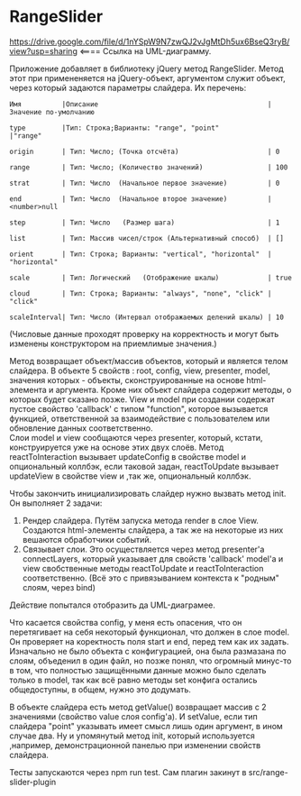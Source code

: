 # RangeSlider
https://drive.google.com/file/d/1nYSpW9N7zwQJ2vJgMtDh5ux6BseQ3ryB/view?usp=sharing <==== Ссылка на UML-диаграмму.

Приложение добавляет в  библиотеку jQuery метод RangeSlider. Метод этот при примененяется на  jQuery-объект, аргументом служит объект, через который задаются параметры слайдера. Их перечень:

    Имя          |Описание                                          |Значение по-умолчанию

    type         |Тип: Строка;Варианты: "range", "point"            |"range" 
  
    origin       | Тип: Число; (Точка отсчёта)                      | 0

    range        | Тип: Число; (Количество значений)                | 100

    strat        | Тип: Число  (Начальное первое значение)          | 0

    end          | Тип: Число  (Начальное второе значение)          | <number>null

    step         | Тип: Число   (Размер шага)                       | 1

    list         | Тип: Массив чисел/строк (Альтернативный способ)  | []

    orient       | Тип: Строка; Варианты: "vertical", "horizontal"  | "horizontal"

    scale        | Тип: Логический   (Отображение шкалы)            | true

    cloud        | Тип: Строка; Варианты: "always", "none", "click" | "click"

    scaleInterval| Тип: Число (Интервал отображаемых делений шкалы) | 10

(Числовые данные проходят проверку на корректность и могут быть изменены конструктором на приемлимые значения.)

Метод возвращает объект/массив объектов, который и является телом слайдера. В объекте 5 свойств : root, config, view, presenter, model, значения которых - объекты, сконструированные на основе html-элемента и аргумента.  Кроме них объект слайдера содержит методы, о которых будет сказано позже. 
View и model при создании содержат пустое свойство 'callback' с типом "function", которое вызывается  функцией, ответственной за взаимодействие с пользователем или обновление данных соответственно.  
Слои model  и view сообщаются через presenter, который, кстати, конструируется уже на основе этих двух слоёв. Метод reactToInteraction вызывает updateConfig в свойстве model и опциональный коллбэк, если таковой задан, reactToUpdate вызывает updateView в свойстве view и ,так же, опциональный коллбэк. 

Чтобы закончить инициализировать слайдер нужно вызвать метод init. Он выполняет 2 задачи: 

1) Рендер слайдера. Путём запуска метода render в слое View. Создаются html-элементы слайдера, а так же на некоторые из них вешаются обработчики событий.
2) Связывает слои.  Это осуществляется  через метод presenter'a connectLayers, который указывает для свойств 'callback' model'a и view свобственные методы reactToUpdate и reactToInteraction соответственно.
	(Всё это с привязыванием контекста к "родным" слоям, через bind)
	
Действие попытался отобразить да UML-диаграмее. 

Что касается свойства config, у меня есть опасения, что он перетягивает на себя некоторый функционал, что должен  в слое model. Он проверяет на коректность поля start и end, перед тем как их задать. Изначально не было объекта с конфигурацией, она была размазана по слоям, объеденил в один файл, но позже понял, что огромный минус-то в том, что полностью защищёнными  данные можно было сделать только в model, так как всё равно методы set конфига остались общедоступны, в общем, нужно это додумать.

В объекте слайдера есть метод getValue() возвращает массив с 2 значениями (свойство value слоя config'a). И setValue, если тип слайдера  "point" указывать имеет смысл лишь один аргумент, в ином случае два. Ну и упомянутый метод init, который используется ,например, демонстрационной панелью при изменении свойств слайдера.

Тесты запускаются через npm run test. Сам плагин закинут в src/range-slider-plugin










